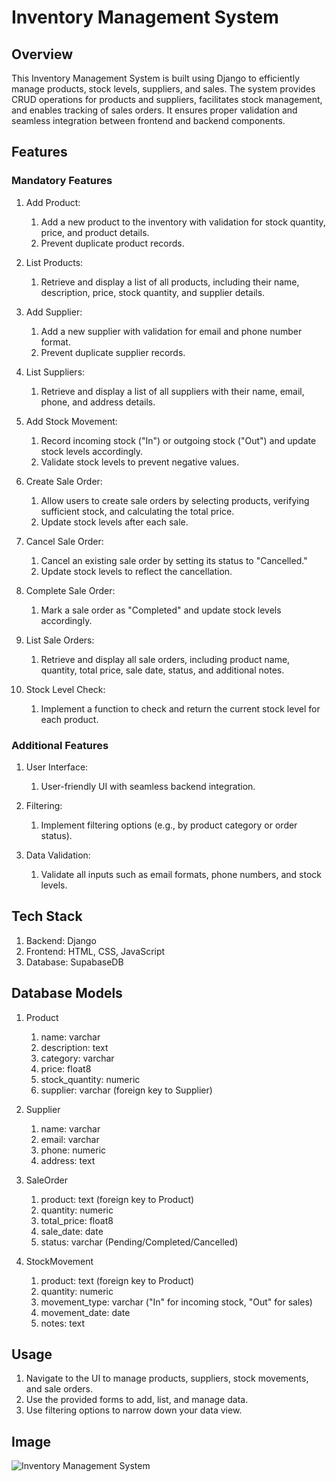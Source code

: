 # Inventory Management System

## Overview

This Inventory Management System is built using Django to efficiently manage products, stock levels, suppliers, and sales. The system provides CRUD operations for products and suppliers, facilitates stock management, and enables tracking of sales orders. It ensures proper validation and seamless integration between frontend and backend components.

## Features

### Mandatory Features

1. Add Product:
    1. Add a new product to the inventory with validation for stock quantity, price, and product details.
    2. Prevent duplicate product records.

2. List Products:
    1. Retrieve and display a list of all products, including their name, description, price, stock quantity, and supplier details.

3. Add Supplier:
    1. Add a new supplier with validation for email and phone number format.
    2. Prevent duplicate supplier records.
  
4. List Suppliers:
    1. Retrieve and display a list of all suppliers with their name, email, phone, and address details.
  
5. Add Stock Movement:
    1. Record incoming stock ("In") or outgoing stock ("Out") and update stock levels accordingly.
    2. Validate stock levels to prevent negative values.
  
6. Create Sale Order:
    1. Allow users to create sale orders by selecting products, verifying sufficient stock, and calculating the total price.
    2. Update stock levels after each sale.
  
7. Cancel Sale Order:
    1. Cancel an existing sale order by setting its status to "Cancelled."
    2. Update stock levels to reflect the cancellation. 

8. Complete Sale Order:
    1. Mark a sale order as "Completed" and update stock levels accordingly.
  
9. List Sale Orders:
    1. Retrieve and display all sale orders, including product name, quantity, total price, sale date, status, and additional notes.
  
10. Stock Level Check:
    1. Implement a function to check and return the current stock level for each product.
   
### Additional Features

1. User Interface:
    1. User-friendly UI with seamless backend integration.
  
2. Filtering:
    1. Implement filtering options (e.g., by product category or order status).
  
3. Data Validation:
    1. Validate all inputs such as email formats, phone numbers, and stock levels.
  
## Tech Stack

1. Backend: Django
2. Frontend: HTML, CSS, JavaScript
3. Database: SupabaseDB

## Database Models

1. Product
    1. name: varchar
    2. description: text
    3. category: varchar
    4. price: float8
    5. stock_quantity: numeric
    6. supplier: varchar (foreign key to Supplier)
  
2. Supplier
    1. name: varchar
    2. email: varchar
    3. phone: numeric
    4. address: text

3. SaleOrder
    1. product: text (foreign key to Product)
    2. quantity: numeric
    3. total_price: float8
    4. sale_date: date
    5. status: varchar (Pending/Completed/Cancelled)

4. StockMovement
    1. product: text (foreign key to Product)
    2. quantity: numeric
    3. movement_type: varchar ("In" for incoming stock, "Out" for sales)
    4. movement_date: date
    5. notes: text
  
## Usage

1. Navigate to the UI to manage products, suppliers, stock movements, and sale orders.
2. Use the provided forms to add, list, and manage data.
3. Use filtering options to narrow down your data view.

## Image

![Inventory Management System](https://drive.google.com/uc?id=1Oex6kExoERVeKmgiQSHjEVQLcqWpJ_YD)
